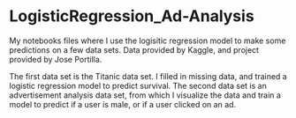 # LogisticRegression_Ad-Analysis
My notebooks files where I use the logisitic regression model to make some predictions on a few data sets. Data provided by Kaggle, and project provided by Jose Portilla.

The first data set is the Titanic data set. I filled in missing data, and trained a logistic regression model to predict survival. The second data set is an advertisement analysis data set, from which I visualize the data and train a model to predict if a user is male, or if a user clicked on an ad. 
